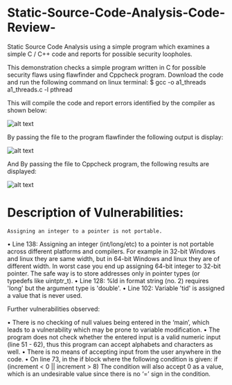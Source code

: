 # Static-Source-Code-Analysis-Code-Review-
Static Source Code Analysis using a simple program which examines a simple C / C++ code and reports for possible security loopholes.

This demonstration checks a simple program written in C for possible security flaws using flawfinder and Cppcheck program. Download the
code and run the following command on linux terminal:
   $ gcc -o a1_threads a1_threads.c -l pthread
   
This will compile the code and report errors identified by the compiler as shown below:

![alt text](https://image.ibb.co/nkwfC7/error.png)

By passing the file to the program flawfinder the following output is display:

![alt text](https://image.ibb.co/dmu0C7/p2.png)

And By passing the file to Cppcheck program, the following results are displayed:

![alt text](https://image.ibb.co/eSZNAS/cppcheck.png)

# Description of Vulnerabilities:

    Assigning an integer to a pointer is not portable.
•	 Line 138: Assigning an integer (int/long/etc) to a pointer is not portable across different platforms and compilers. For example in 32-bit Windows and linux they are same width, but in 64-bit Windows and linux they are of different width. In worst case you end up assigning 64-bit integer to 32-bit pointer. The safe way is to store addresses only in pointer types (or typedefs like uintptr_t).
•	Line 128: %ld in format string (no. 2) requires 'long' but the argument type is 'double'.
•	Line 102: Variable 'tid' is assigned a value that is never used.

Further vulnerabilities observed:

•	There is no checking of null values being entered in the ‘main’, which leads to a vulnerability which may be prone to variable modification.
•	The program does not check whether the entered input is a valid numeric input (line 51 - 62), thus this program can accept alphabets and characters as well.
•	There is no means of accepting input from the user anywhere in the code.
•	On line 73, in the if block where the following condition is given:
if (increment < 0 || increment > 8)
The condition will also accept 0 as a value, which is an undesirable value since there is no ‘=’ sign in the condition.



